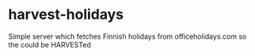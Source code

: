 # harvest-holidays

Simple server which fetches Finnish holidays from officeholidays.com so the could be HARVESTed
